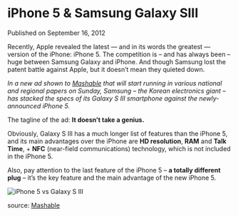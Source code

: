 # iPhone 5 &amp; Samsung Galaxy SIII

Published on September 16, 2012

Recently, Apple revealed the latest — and in its words the greatest — version of the iPhone: iPhone 5. The competition is – and has always been – huge between Samsung Galaxy and iPhone. And though Samsung lost the patent battle against Apple, but it doesn’t mean they quieted down.

*In a new ad shown to [Mashable](http://mashable.com/2012/09/15/samsung-ad-iphone-5/ "Mashable") that will start running in various national and regional papers on Sunday, Samsung – the Korean electronics giant – has stacked the specs of its Galaxy S III smartphone against the newly-announced iPhone 5.*

The tagline of the ad: **It doesn’t take a genius.**

Obviously, Galaxy S III has a much longer list of features than the iPhone 5, and its main advantages over the iPhone are **HD resolution**, **RAM** and **Talk Time**, + **NFC** (near-field communications) technology, which is not included in the iPhone 5.

Also, pay attention to the last feature of the iPhone 5 – **a totally different plug** – it’s the key feature and the main advantage of the new iPhone 5.

![iPhone 5 vs Galaxy S III](http://8.mshcdn.com/wp-content/uploads/2012/09/samsung-v-iphone-640.jpg)

source: [Mashable](http://mashable.com/2012/09/15/samsung-ad-iphone-5/ "Mashable")
	